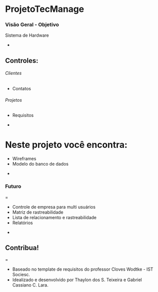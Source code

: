 # ProjetoTecManage

### Visão Geral - Objetivo

Sistema de Hardware

-

## Controles:

###### Clientes
* Contatos

###### Projetos
* Requisitos

-

Neste projeto você encontra:
=

* Wireframes
* Modelo do banco de dados

-
### Futuro
=

* Controle de empresa para multi usuários
* Matriz de rastreabilidade
* Lista de relacionamento e rastreabilidade
* Relatórios

-

## Contribua!
=

+ Baseado no template de requisitos do professor Cloves Wodtke - IST Sociesc.
+ Idealizado e desenvolvido por Thaylon dos S. Teixeira e Gabriel Cassiano C. Lara.
